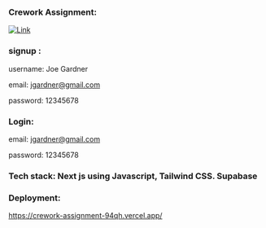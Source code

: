 ### Crework Assignment: 

[![Link](https://www.notion.so/Assignment-Trello-Style-Task-Management-Application-1-343c97ccb2cc445f9ea522d988bd4941?pvs=4)](https://www.notion.so/Assignment-Trello-Style-Task-Management-Application-1-343c97ccb2cc445f9ea522d988bd4941?pvs=4)

### signup :

username: Joe Gardner

email: jgardner@gmail.com

password: 12345678

### Login:

email: jgardner@gmail.com

password: 12345678

### Tech stack: Next js using Javascript, Tailwind CSS. Supabase

### Deployment:

https://crework-assignment-94qh.vercel.app/


